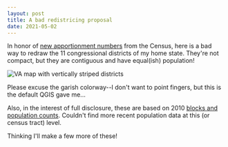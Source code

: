 ```yaml
---
layout: post
title: A bad redistricing proposal
date: 2021-05-02
---
```


In honor of [new apportionment numbers](https://www.census.gov/library/stories/2021/04/first-2020-census-population-counts-will-soon-be-released.htmln) from the Census, here is a bad way to redraw the 11 congressional districts of my home state. They're not compact, but they are contiguous and have equal(ish) population!

![VA map with vertically striped districts](/img/va_vertical.png)

Please excuse the garish colorway--I don't want to point fingers, but this is the default QGIS gave me...

Also, in the interest of full disclosure, these are based on 2010 [blocks and population counts](https://www2.census.gov/geo/tiger/TIGER2010BLKPOPHU/). Couldn't find more recent population data at this (or census tract) level.

Thinking I'll make a few more of these!
